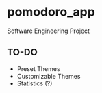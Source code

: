 # pomodoro_app

Software Engineering Project

## TO-DO

- Preset Themes
- Customizable Themes
- Statistics (?)
